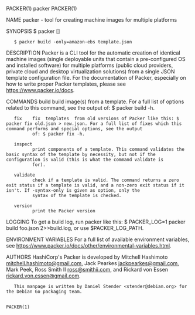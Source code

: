 PACKER(1)                                                                                    packer                                                                                   PACKER(1)

NAME
       packer - tool for creating machine images for multiple platforms

SYNOPSIS
       $ packer <command> [<options>] <args>

       $ packer build -only=amazon-ebs template.json

DESCRIPTION
       Packer  is  a  CLI  tool for the automatic creation of identical machine images (single deployable units that contain a pre-configured OS and installed software) for multiple platforms
       (public cloud providers, private cloud and desktop virtualization solutions) from a single JSON template configuration file. For the documentation of Packer, especially on how to write
       proper Packer templates, please see <https://www.packer.io/docs>.

COMMANDS
       build  build image(s) from a template. For a full list of options related to this command, see the output of: $ packer build -h.

       fix    fix  templates  from old versions of Packer like this: $ packer fix old.json > new.json. For a full list of fixes which this command performs and special options, see the output
              of: $ packer fix -h.

       inspect
              print components of a template. This command validates the basic syntax of the template by necessity, but not if the configuration is valid (this is what the command validate is
              for).

       validate
              check if a template is valid. The command returns a zero exit status if a template is valid, and a non-zero exit status if it isn't. If -syntax-only is given as option, only the
              syntax of the template is checked.

       version
              print the Packer version

LOGGING
       To get a build log, run packer like this: $ PACKER_LOG=1 packer build foo.json 2>>build.log, or use $PACKER_LOG_PATH.

ENVIRONMENT VARIABLES
       For a full list of available environment variables, see <https://www.packer.io/docs/other/environmental-variables.html>.

AUTHORS
       HashiCorp's Packer is developed by Mitchell Hashimoto <mitchell.hashimoto@gmail.com>, Jack Pearkes <jackpearkes@gmail.com>, Mark Peek, Ross Smith II <ross@smithii.com>, and Rickard von
       Essen <rickard.von.essen@gmail.com>.

       This manpage is written by Daniel Stender <stender@debian.org> for the Debian Go packaging team.

                                                                                                                                                                                      PACKER(1)
